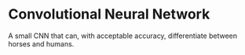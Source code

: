# Convolutional Neural Network
A small CNN that can, with acceptable accuracy, differentiate between horses and humans.
